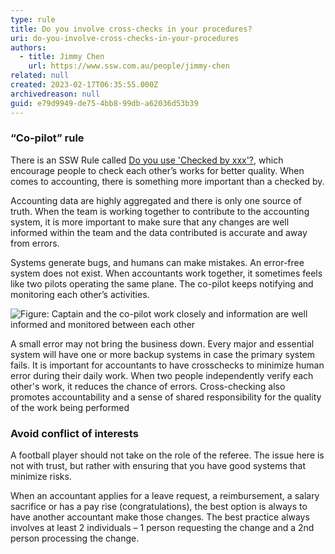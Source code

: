 ```yaml
---
type: rule
title: Do you involve cross-checks in your procedures?
uri: do-you-involve-cross-checks-in-your-procedures
authors:
  - title: Jimmy Chen
    url: https://www.ssw.com.au/people/jimmy-chen
related: null
created: 2023-02-17T06:35:55.000Z
archivedreason: null
guid: e79d9949-de75-4bb8-99db-a62036d53b39
---
```

### “Co-pilot” rule

There is an SSW Rule called [Do you use 'Checked by xxx'?](https://www.ssw.com.au/rules/checked-by-xxx), which encourage people to check each other’s works for better quality. When comes to accounting, there is something more important than a checked by.

Accounting data are highly aggregated and there is only one source of truth. When the team is working together to contribute to the accounting system, it is more important to make sure that any changes are well informed within the team and the data contributed is accurate and away from errors.

Systems generate bugs, and humans can make mistakes. An error-free system does not exist. When accountants work together, it sometimes feels like two pilots operating the same plane. The co-pilot keeps notifying and monitoring each other’s activities. 

![Figure: Captain and the co-pilot work closely and information are well informed and monitored between each other](building-github-copilot-app-nocdn.avif "Captain and the co-pilot")

A small error may not bring the business down. Every major and essential system will have one or more backup systems in case the primary system fails. It is important for accountants to have crosschecks to minimize human error during their daily work.
When two people independently verify each other's work, it reduces the chance of errors. Cross-checking also promotes accountability and a sense of shared responsibility for the quality of the work being performed

### Avoid conflict of interests

A football player should not take on the role of the referee. The issue here is not with trust, but rather with ensuring that you have good systems that minimize risks. 

When an accountant applies for a leave request, a reimbursement, a salary sacrifice or has a pay rise (congratulations), the best option is always to have another accountant make those changes. The best practice always involves at least 2 individuals – 1 person requesting the change and a 2nd person processing the change.